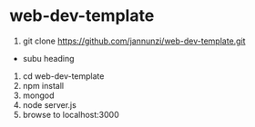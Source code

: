 # web-dev-template

1. git clone https://github.com/jannunzi/web-dev-template.git
  * subu heading
1. cd web-dev-template
1. npm install
1. mongod
1. node server.js
1. browse to localhost:3000
